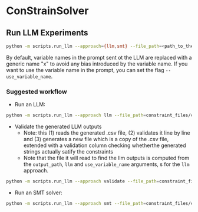 # ConStrainSolver

## Run LLM Experiments
```bash
python -m scripts.run_llm --approach={llm,smt} --file_path=<path_to_the_constraint_file> --output_path=<path_to_save_results> --llm=<llm_name> [--use_variable_name] --smt_solver={z3}
```

By default, variable names in the prompt sent ot the LLM are replaced with a generic name "x" to avoid any bias introduced by the variable name. If you want to use the variable name in the prompt, you can set the flag `--use_variable_name`.

### Suggested workflow

* Run an LLM:
```bash
python -m scripts.run_llm --approach llm --file_path=constraint_files/constraints.csv --output_path results/llms --llm gpt-4o-mini
```

* Validate the generated LLM outputs
    * Note: this (1) reads the generated .csv file, (2) validates it line by line and (3) generates a new file which is a copy of the .csv file, extended with a validation column checking whetherthe generated strings actually satify the constraints
    * Note that the file it will read to find the llm outputs is computed from the `output_path`, `llm` and `use_variable_name` arguments, s for the `llm` approach.
```bash
python -m scripts.run_llm --approach validate --file_path=constraint_files/constraints.csv --output_path results/llms --llm gpt-4o-mini
```

* Run an SMT solver:
```bash
python -m scripts.run_llm --approach smt --file_path=constraint_files/constraints.csv --output_path results/smt --smt_solver=z3
```